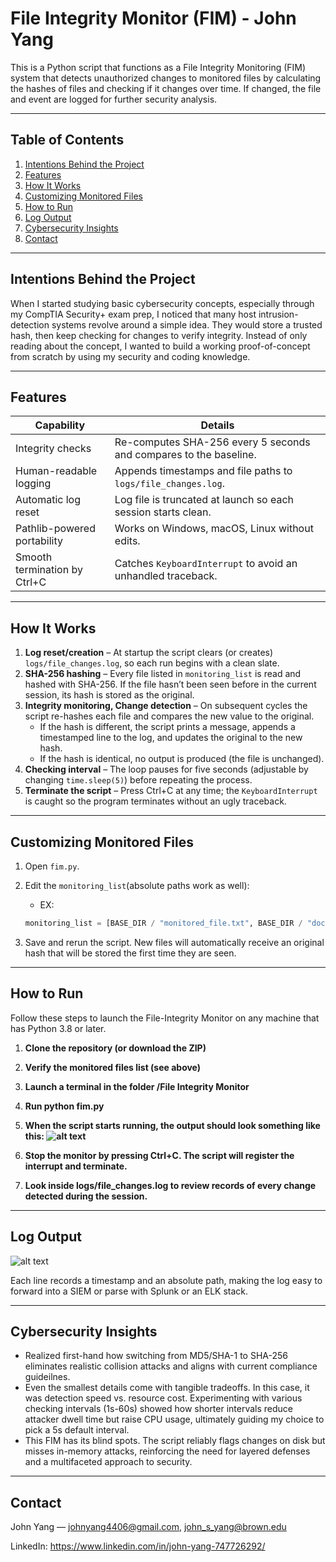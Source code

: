 # File Integrity Monitor (FIM) - John Yang

This is a Python script that functions as a File Integrity Monitoring (FIM) system that detects unauthorized changes to monitored files by calculating the hashes of files and checking if it changes over time. If changed, the file and event are logged for further security analysis.

---

## Table of Contents

1. [Intentions Behind the Project](#intentions-behind-the-project)
2. [Features](#features)
3. [How It Works](#how-it-works)
4. [Customizing Monitored Files](#customizing-monitored-files)
5. [How to Run](#how-to-run)
6. [Log Output](#log-output)
7. [Cybersecurity Insights](#cybersecurity-insights)
8. [Contact](#contact)

---

## Intentions Behind the Project

When I started studying basic cybersecurity concepts, especially through my CompTIA Security+ exam prep, I noticed that many host intrusion-detection systems revolve around a simple idea. They would store a trusted hash, then keep checking for changes to verify integrity. Instead of only reading about the concept, I wanted to build a working proof-of-concept from scratch by using my security and coding knowledge.

---

## Features

| Capability | Details |
|------------|---------|
| Integrity checks | Re-computes SHA-256 every 5 seconds and compares to the baseline. |
| Human-readable logging | Appends timestamps and file paths to `logs/file_changes.log`. |
| Automatic log reset | Log file is truncated at launch so each session starts clean. |
| Pathlib-powered portability | Works on Windows, macOS, Linux without edits. |
| Smooth termination by Ctrl+C | Catches `KeyboardInterrupt` to avoid an unhandled traceback. |

---

## How It Works

1. **Log reset/creation** – At startup the script clears (or creates) `logs/file_changes.log`, so each run begins with a clean slate.  
2. **SHA-256 hashing** – Every file listed in `monitoring_list` is read and hashed with SHA-256. If the file hasn’t been seen before in the current session, its hash is stored as the original.  
3. **Integrity monitoring, Change detection** – On subsequent cycles the script re-hashes each file and compares the new value to the original.  
   * If the hash is different, the script prints a message, appends a timestamped line to the log, and updates the original to the new hash.  
   * If the hash is identical, no output is produced (the file is unchanged).  
4. **Checking interval** – The loop pauses for five seconds (adjustable by changing `time.sleep(5)`) before repeating the process.  
5. **Terminate the script** – Press Ctrl+C at any time; the `KeyboardInterrupt` is caught so the program terminates without an ugly traceback.

---

## Customizing Monitored Files

1. Open `fim.py`.
2. Edit the `monitoring_list`(absolute paths work as well):
    * EX:

    ```python
   monitoring_list = [BASE_DIR / "monitored_file.txt", BASE_DIR / "docs" / "Example1.txt", Path("/var/www/html/index.php")]
   ```

3. Save and rerun the script. New files will automatically receive an original hash that will be stored the first time they are seen.

---

## How to Run

Follow these steps to launch the File-Integrity Monitor on any machine that has Python 3.8 or later.

1. **Clone the repository (or download the ZIP)**

2. **Verify the monitored files list (see above)**

3. **Launch a terminal in the folder /File Integrity Monitor**

4. **Run python fim.py**

5. **When the script starts running, the output should look something like this: ![alt text](FIM1.jpg)**

6. **Stop the monitor by pressing Ctrl+C. The script will register the interrupt and terminate.**

7. **Look inside logs/file_changes.log to review records of every change detected during the session.**

---

## Log Output

![alt text](FIM2.jpg)

Each line records a timestamp and an absolute path, making the log easy to forward into a SIEM or parse with Splunk or an ELK stack.

---

## Cybersecurity Insights

* Realized first-hand how switching from MD5/SHA-1 to SHA-256 eliminates realistic collision attacks and aligns with current compliance guideilnes.
* Even the smallest details come with tangible tradeoffs. In this case, it was detection speed vs. resource cost. Experimenting with various checking intervals (1s-60s) showed how shorter intervals reduce attacker dwell time but raise CPU usage, ultimately guiding my choice to pick a 5s default interval.
* This FIM has its blind spots. The script reliably flags changes on disk but misses in-memory attacks, reinforcing the need for layered defenses and a multifaceted approach to security.

---

## Contact

John Yang — <johnyang4406@gmail.com>, <john_s_yang@brown.edu>

LinkedIn: <https://www.linkedin.com/in/john-yang-747726292/>
